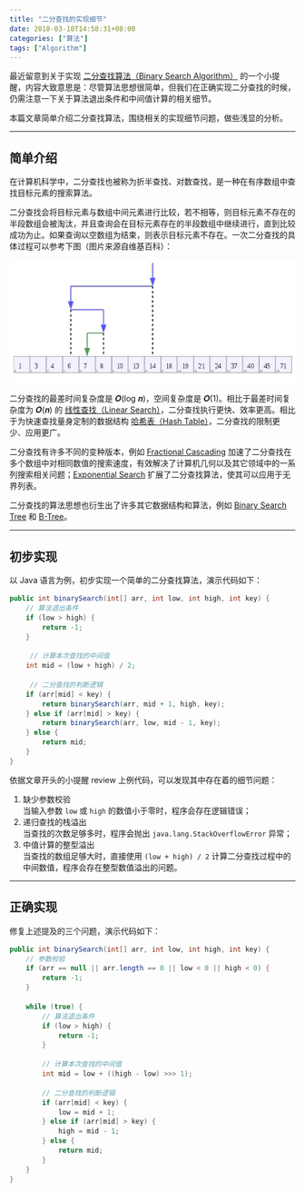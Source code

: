 ```yaml
---
title: "二分查找的实现细节"
date: 2018-03-10T14:58:31+08:00
categories: ["算法"]
tags: ["Algorithm"]
---
```


最近留意到关于实现 [二分查找算法（Binary Search Algorithm）](https://en.wikipedia.org/wiki/Binary_search_algorithm) 的一个小提醒，内容大致意思是：尽管算法思想很简单，但我们在正确实现二分查找的时候，仍需注意一下关于算法退出条件和中间值计算的相关细节。

本篇文章简单介绍二分查找算法，围绕相关的实现细节问题，做些浅显的分析。<!--more-->

---

## 简单介绍

在计算机科学中，二分查找也被称为折半查找、对数查找，是一种在有序数组中查找目标元素的搜索算法。

二分查找会将目标元素与数组中间元素进行比较，若不相等，则目标元素不存在的半段数组会被淘汰，并且查询会在目标元素存在的半段数组中继续进行，直到比较成功为止。如果查询以空数组为结束，则表示目标元素不存在。一次二分查找的具体过程可以参考下图（图片来源自维基百科）：

![iamge](/images/二分查找的实现细节/1.png)

二分查找的最差时间复杂度是 𝑶(log 𝒏)，空间复杂度是 𝑶(1)。相比于最差时间复杂度为 𝑶(𝒏) 的 [线性查找（Linear Search）](https://en.wikipedia.org/wiki/Linear_search)，二分查找执行更快、效率更高。相比于为快速查找量身定制的数据结构 [哈希表（Hash Table）](https://en.wikipedia.org/wiki/Hash_table)，二分查找的限制更少、应用更广。

二分查找有许多不同的变种版本，例如 [Fractional Cascading](https://en.wikipedia.org/wiki/Fractional_cascading) 加速了二分查找在多个数组中对相同数值的搜索速度，有效解决了计算机几何以及其它领域中的一系列搜索相关问题；[Exponential Search](https://en.wikipedia.org/wiki/Exponential_search) 扩展了二分查找算法，使其可以应用于无界列表。

二分查找的算法思想也衍生出了许多其它数据结构和算法，例如 [Binary Search Tree](https://en.wikipedia.org/wiki/Binary_search_tree) 和 [B-Tree](https://en.wikipedia.org/wiki/B-tree)。

---

## 初步实现

以 Java 语言为例，初步实现一个简单的二分查找算法，演示代码如下：

```java
public int binarySearch(int[] arr, int low, int high, int key) {
    // 算法退出条件
    if (low > high) {
        return -1;
    }

     // 计算本次查找的中间值
    int mid = (low + high) / 2;

     // 二分查找的判断逻辑
    if (arr[mid] < key) {
        return binarySearch(arr, mid + 1, high, key);
    } else if (arr[mid] > key) {
        return binarySearch(arr, low, mid - 1, key);
    } else {
        return mid;
    }
}
```

依据文章开头的小提醒 review 上例代码，可以发现其中存在着的细节问题：

1. 缺少参数校验<br>当输入参数 `low` 或 `high` 的数值小于零时，程序会存在逻辑错误；
2. 递归查找的栈溢出<br>当查找的次数足够多时，程序会抛出 `java.lang.StackOverflowError` 异常；
3. 中值计算的整型溢出<br>当查找的数组足够大时，直接使用 `(low + high) / 2` 计算二分查找过程中的中间数值，程序会存在整型数值溢出的问题。

---

## 正确实现

修复上述提及的三个问题，演示代码如下：

```java
public int binarySearch(int[] arr, int low, int high, int key) {
    // 参数校验
    if (arr == null || arr.length == 0 || low < 0 || high < 0) {
        return -1;
    }

    while (true) {
        // 算法退出条件
        if (low > high) {
            return -1;
        }

        // 计算本次查找的中间值
        int mid = low + ((high - low) >>> 1);

        // 二分查找的判断逻辑
        if (arr[mid] < key) {
            low = mid + 1;
        } else if (arr[mid] > key) {
            high = mid - 1;
        } else {
            return mid;
        }
    }
}
```
